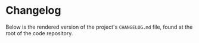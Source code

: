 # Changelog

Below is the rendered version of the project's `CHANGELOG.md` file, found at the
root of the code repository.

```{include} ../../CHANGELOG.md
```

